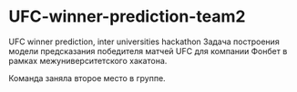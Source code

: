 # UFC-winner-prediction-team2
UFC winner prediction, inter universities hackathon
Задача построения модели предсказания победителя матчей UFC для компании Фонбет в рамках межуниверситетского хакатона.

Команда заняла второе место в группе.
